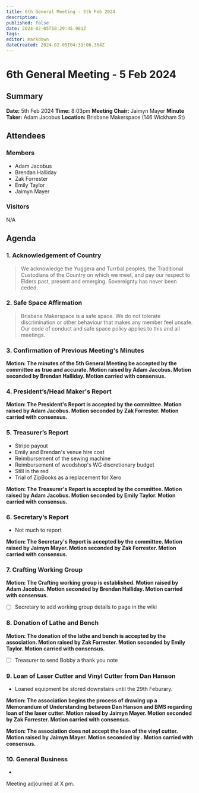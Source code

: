 ```yaml
---
title: 6th General Meeting - 5th Feb 2024
description: 
published: false
date: 2024-02-05T10:29:45.981Z
tags: 
editor: markdown
dateCreated: 2024-02-05T04:39:06.364Z
---
```


# 6th General Meeting - 5 Feb 2024
## Summary
**Date:** 5th Feb 2024 
**Time:** 8:03pm
**Meeting Chair:** Jaimyn Mayer
**Minute Taker:** Adam Jacobus
**Location:** Brisbane Makerspace (146 Wickham St)

## Attendees
### Members

- Adam Jacobus
- Brendan Halliday
- Zak Forrester
- Emily Taylor
- Jaimyn Mayer

### Visitors

N/A

## Agenda

### 1. Acknowledgement of Country

> We acknowledge the Yuggera and Turrbal peoples, the Traditional Custodians of the Country on which we meet, and pay our respect to Elders past, present and emerging. Sovereignty has never been ceded.

### 2. Safe Space Affirmation
> Brisbane Makerspace is a safe space. We do not tolerate discrimination or other behaviour that makes any member feel unsafe. Our code of conduct and safe space policy applies to this and all meetings.

### 3. Confirmation of Previous Meeting's Minutes

**Motion: The minutes of the 5th General Meeting be accepted by the committee as true and accurate. Motion raised by Adam Jacobus. Motion seconded by Brendan Halliday. Motion carried with consensus.**

### 4. President’s/Head Maker's Report

**Motion: The President's Report is accepted by the committee. Motion raised by Adam Jacobus. Motion seconded by Zak Forrester. Motion carried with consensus.**

### 5. Treasurer’s Report

- Stripe payout
- Emily and Brendan's venue hire cost
- Reimbursement of the sewing machine
- Reimbursement of woodshop's WG discretionary budget
- Still in the red
- Trial of ZipBooks as a replacement for Xero

**Motion: The Treasurer's Report is accepted by the committee. Motion raised by Adam Jacobus. Motion seconded by Emily Taylor. Motion carried with consensus.**

### 6. Secretary’s Report

- Not much to report

**Motion: The Secretary's Report is accepted by the committee. Motion raised by Jaimyn Mayer. Motion seconded by Zak Forrester. Motion carried with consensus.**

### 7. Crafting Working Group

**Motion: The Crafting working group is established. Motion raised by Adam Jacobus. Motion seconded by Brendan Halliday. Motion carried with consensus.**

- [ ] Secretary to add working group details to page in the wiki

### 8. Donation of Lathe and Bench

**Motion: The donation of the lathe and bench is accepted by the association. Motion raised by Zak Forrester. Motion seconded by Emily Taylor. Motion carried with consensus.**

- [ ] Treasurer to send Bobby a thank you note

### 9. Loan of Laser Cutter and Vinyl Cutter from Dan Hanson

- Loaned equipment be stored downstairs until the 29th Feburary.

**Motion: The association begins the process of drawing up a Memorandum of Understanding between Dan Hanson and BMS regarding loan of the laser cutter. Motion raised by Jaimyn Mayer. Motion seconded by Zak Forrester. Motion carried with consensus.**

**Motion: The association does not accept the loan of the vinyl cutter. Motion raised by Jaimyn Mayer. Motion seconded by . Motion carried with consensus.**

### 10. General Business

- 

Meeting adjourned at X pm.